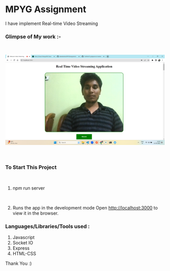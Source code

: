 # MPYG Assignment


I have implement Real-time Video Streaming


### Glimpse of My work :-

<br>




![App](https://github.com/lokeshahire/MPYGAssignment/blob/master/assests/Screenshot%20(14).png)
<br>
<br>
<br>




### To Start This Project 

<br>

1. npm run server
<br>

2. Runs the app in the development mode
Open [http://localhost:3000](http://localhost:3000) to view it in the browser.


### Languages/Libraries/Tools used : 

1. Javascript
2. Socket IO
3. Express
4. HTML-CSS


Thank You :)
